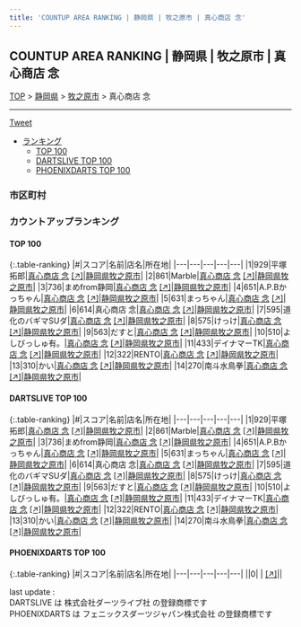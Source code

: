 ```yaml
---
title: 'COUNTUP AREA RANKING | 静岡県 | 牧之原市 | 真心商店 念'
---
```

## COUNTUP AREA RANKING | 静岡県 | 牧之原市 | 真心商店 念

[TOP](/darts/rank/) > [静岡県](/darts/rank/静岡県/) > [牧之原市](/darts/rank/静岡県/牧之原市/) > 真心商店 念

___

<a href="https://twitter.com/share?ref_src=twsrc%5Etfw" data-text="COUNTUP AREA RANKING | 静岡県牧之原市真心商店 念" class="twitter-share-button" data-hashtags="DARTSLIVE,PHOENIXDARTS,darts,ダーツ" data-show-count="false">Tweet</a>

* [ランキング](#カウントアップランキング)
    * [TOP 100](#top-100)
    * [DARTSLIVE TOP 100](#dartslive-top-100)
    * [PHOENIXDARTS TOP 100](#phoenixdarts-top-100)

### 市区町村

<ul>

</ul>

### カウントアップランキング

#### TOP 100



{:.table-ranking}
|#|スコア|名前|店名|所在地|
|---|---|---|---|---|
|1|929|<span class="rank-name-dl">平塚 拓郎</span>|<a href="/darts/rank/shops/45e03e439d919d180d9b047a20a7ba1e.html">真心商店 念</a> <a href="https://search.dartslive.com/jp/shop/45e03e439d919d180d9b047a20a7ba1e">[↗]</a>|<a href="/darts/rank/静岡県/牧之原市">静岡県牧之原市</a>|
|2|861|<span class="rank-name-dl">Marble</span>|<a href="/darts/rank/shops/45e03e439d919d180d9b047a20a7ba1e.html">真心商店 念</a> <a href="https://search.dartslive.com/jp/shop/45e03e439d919d180d9b047a20a7ba1e">[↗]</a>|<a href="/darts/rank/静岡県/牧之原市">静岡県牧之原市</a>|
|3|736|<span class="rank-name-dl">まめfrom静岡</span>|<a href="/darts/rank/shops/45e03e439d919d180d9b047a20a7ba1e.html">真心商店 念</a> <a href="https://search.dartslive.com/jp/shop/45e03e439d919d180d9b047a20a7ba1e">[↗]</a>|<a href="/darts/rank/静岡県/牧之原市">静岡県牧之原市</a>|
|4|651|<span class="rank-name-dl">A.P.Bかっちゃん</span>|<a href="/darts/rank/shops/45e03e439d919d180d9b047a20a7ba1e.html">真心商店 念</a> <a href="https://search.dartslive.com/jp/shop/45e03e439d919d180d9b047a20a7ba1e">[↗]</a>|<a href="/darts/rank/静岡県/牧之原市">静岡県牧之原市</a>|
|5|631|<span class="rank-name-dl">まっちゃん</span>|<a href="/darts/rank/shops/45e03e439d919d180d9b047a20a7ba1e.html">真心商店 念</a> <a href="https://search.dartslive.com/jp/shop/45e03e439d919d180d9b047a20a7ba1e">[↗]</a>|<a href="/darts/rank/静岡県/牧之原市">静岡県牧之原市</a>|
|6|614|<span class="rank-name-dl">真心商店 念</span>|<a href="/darts/rank/shops/45e03e439d919d180d9b047a20a7ba1e.html">真心商店 念</a> <a href="https://search.dartslive.com/jp/shop/45e03e439d919d180d9b047a20a7ba1e">[↗]</a>|<a href="/darts/rank/静岡県/牧之原市">静岡県牧之原市</a>|
|7|595|<span class="rank-name-dl">道化のバギマSUダ</span>|<a href="/darts/rank/shops/45e03e439d919d180d9b047a20a7ba1e.html">真心商店 念</a> <a href="https://search.dartslive.com/jp/shop/45e03e439d919d180d9b047a20a7ba1e">[↗]</a>|<a href="/darts/rank/静岡県/牧之原市">静岡県牧之原市</a>|
|8|575|<span class="rank-name-dl">けっけ</span>|<a href="/darts/rank/shops/45e03e439d919d180d9b047a20a7ba1e.html">真心商店 念</a> <a href="https://search.dartslive.com/jp/shop/45e03e439d919d180d9b047a20a7ba1e">[↗]</a>|<a href="/darts/rank/静岡県/牧之原市">静岡県牧之原市</a>|
|9|563|<span class="rank-name-dl">だすと</span>|<a href="/darts/rank/shops/45e03e439d919d180d9b047a20a7ba1e.html">真心商店 念</a> <a href="https://search.dartslive.com/jp/shop/45e03e439d919d180d9b047a20a7ba1e">[↗]</a>|<a href="/darts/rank/静岡県/牧之原市">静岡県牧之原市</a>|
|10|510|<span class="rank-name-dl">よしびっしゅ有。</span>|<a href="/darts/rank/shops/45e03e439d919d180d9b047a20a7ba1e.html">真心商店 念</a> <a href="https://search.dartslive.com/jp/shop/45e03e439d919d180d9b047a20a7ba1e">[↗]</a>|<a href="/darts/rank/静岡県/牧之原市">静岡県牧之原市</a>|
|11|433|<span class="rank-name-dl">デイナマーTK</span>|<a href="/darts/rank/shops/45e03e439d919d180d9b047a20a7ba1e.html">真心商店 念</a> <a href="https://search.dartslive.com/jp/shop/45e03e439d919d180d9b047a20a7ba1e">[↗]</a>|<a href="/darts/rank/静岡県/牧之原市">静岡県牧之原市</a>|
|12|322|<span class="rank-name-dl">RENTO</span>|<a href="/darts/rank/shops/45e03e439d919d180d9b047a20a7ba1e.html">真心商店 念</a> <a href="https://search.dartslive.com/jp/shop/45e03e439d919d180d9b047a20a7ba1e">[↗]</a>|<a href="/darts/rank/静岡県/牧之原市">静岡県牧之原市</a>|
|13|310|<span class="rank-name-dl">かい</span>|<a href="/darts/rank/shops/45e03e439d919d180d9b047a20a7ba1e.html">真心商店 念</a> <a href="https://search.dartslive.com/jp/shop/45e03e439d919d180d9b047a20a7ba1e">[↗]</a>|<a href="/darts/rank/静岡県/牧之原市">静岡県牧之原市</a>|
|14|270|<span class="rank-name-dl">南斗水鳥拳</span>|<a href="/darts/rank/shops/45e03e439d919d180d9b047a20a7ba1e.html">真心商店 念</a> <a href="https://search.dartslive.com/jp/shop/45e03e439d919d180d9b047a20a7ba1e">[↗]</a>|<a href="/darts/rank/静岡県/牧之原市">静岡県牧之原市</a>|


#### DARTSLIVE TOP 100



{:.table-ranking}
|#|スコア|名前|店名|所在地|
|---|---|---|---|---|
|1|929|<span class="rank-name-dl">平塚 拓郎</span>|<a href="/darts/rank/shops/45e03e439d919d180d9b047a20a7ba1e.html">真心商店 念</a> <a href="https://search.dartslive.com/jp/shop/45e03e439d919d180d9b047a20a7ba1e">[↗]</a>|<a href="/darts/rank/静岡県/牧之原市">静岡県牧之原市</a>|
|2|861|<span class="rank-name-dl">Marble</span>|<a href="/darts/rank/shops/45e03e439d919d180d9b047a20a7ba1e.html">真心商店 念</a> <a href="https://search.dartslive.com/jp/shop/45e03e439d919d180d9b047a20a7ba1e">[↗]</a>|<a href="/darts/rank/静岡県/牧之原市">静岡県牧之原市</a>|
|3|736|<span class="rank-name-dl">まめfrom静岡</span>|<a href="/darts/rank/shops/45e03e439d919d180d9b047a20a7ba1e.html">真心商店 念</a> <a href="https://search.dartslive.com/jp/shop/45e03e439d919d180d9b047a20a7ba1e">[↗]</a>|<a href="/darts/rank/静岡県/牧之原市">静岡県牧之原市</a>|
|4|651|<span class="rank-name-dl">A.P.Bかっちゃん</span>|<a href="/darts/rank/shops/45e03e439d919d180d9b047a20a7ba1e.html">真心商店 念</a> <a href="https://search.dartslive.com/jp/shop/45e03e439d919d180d9b047a20a7ba1e">[↗]</a>|<a href="/darts/rank/静岡県/牧之原市">静岡県牧之原市</a>|
|5|631|<span class="rank-name-dl">まっちゃん</span>|<a href="/darts/rank/shops/45e03e439d919d180d9b047a20a7ba1e.html">真心商店 念</a> <a href="https://search.dartslive.com/jp/shop/45e03e439d919d180d9b047a20a7ba1e">[↗]</a>|<a href="/darts/rank/静岡県/牧之原市">静岡県牧之原市</a>|
|6|614|<span class="rank-name-dl">真心商店 念</span>|<a href="/darts/rank/shops/45e03e439d919d180d9b047a20a7ba1e.html">真心商店 念</a> <a href="https://search.dartslive.com/jp/shop/45e03e439d919d180d9b047a20a7ba1e">[↗]</a>|<a href="/darts/rank/静岡県/牧之原市">静岡県牧之原市</a>|
|7|595|<span class="rank-name-dl">道化のバギマSUダ</span>|<a href="/darts/rank/shops/45e03e439d919d180d9b047a20a7ba1e.html">真心商店 念</a> <a href="https://search.dartslive.com/jp/shop/45e03e439d919d180d9b047a20a7ba1e">[↗]</a>|<a href="/darts/rank/静岡県/牧之原市">静岡県牧之原市</a>|
|8|575|<span class="rank-name-dl">けっけ</span>|<a href="/darts/rank/shops/45e03e439d919d180d9b047a20a7ba1e.html">真心商店 念</a> <a href="https://search.dartslive.com/jp/shop/45e03e439d919d180d9b047a20a7ba1e">[↗]</a>|<a href="/darts/rank/静岡県/牧之原市">静岡県牧之原市</a>|
|9|563|<span class="rank-name-dl">だすと</span>|<a href="/darts/rank/shops/45e03e439d919d180d9b047a20a7ba1e.html">真心商店 念</a> <a href="https://search.dartslive.com/jp/shop/45e03e439d919d180d9b047a20a7ba1e">[↗]</a>|<a href="/darts/rank/静岡県/牧之原市">静岡県牧之原市</a>|
|10|510|<span class="rank-name-dl">よしびっしゅ有。</span>|<a href="/darts/rank/shops/45e03e439d919d180d9b047a20a7ba1e.html">真心商店 念</a> <a href="https://search.dartslive.com/jp/shop/45e03e439d919d180d9b047a20a7ba1e">[↗]</a>|<a href="/darts/rank/静岡県/牧之原市">静岡県牧之原市</a>|
|11|433|<span class="rank-name-dl">デイナマーTK</span>|<a href="/darts/rank/shops/45e03e439d919d180d9b047a20a7ba1e.html">真心商店 念</a> <a href="https://search.dartslive.com/jp/shop/45e03e439d919d180d9b047a20a7ba1e">[↗]</a>|<a href="/darts/rank/静岡県/牧之原市">静岡県牧之原市</a>|
|12|322|<span class="rank-name-dl">RENTO</span>|<a href="/darts/rank/shops/45e03e439d919d180d9b047a20a7ba1e.html">真心商店 念</a> <a href="https://search.dartslive.com/jp/shop/45e03e439d919d180d9b047a20a7ba1e">[↗]</a>|<a href="/darts/rank/静岡県/牧之原市">静岡県牧之原市</a>|
|13|310|<span class="rank-name-dl">かい</span>|<a href="/darts/rank/shops/45e03e439d919d180d9b047a20a7ba1e.html">真心商店 念</a> <a href="https://search.dartslive.com/jp/shop/45e03e439d919d180d9b047a20a7ba1e">[↗]</a>|<a href="/darts/rank/静岡県/牧之原市">静岡県牧之原市</a>|
|14|270|<span class="rank-name-dl">南斗水鳥拳</span>|<a href="/darts/rank/shops/45e03e439d919d180d9b047a20a7ba1e.html">真心商店 念</a> <a href="https://search.dartslive.com/jp/shop/45e03e439d919d180d9b047a20a7ba1e">[↗]</a>|<a href="/darts/rank/静岡県/牧之原市">静岡県牧之原市</a>|


#### PHOENIXDARTS TOP 100



{:.table-ranking}
|#|スコア|名前|店名|所在地|
|---|---|---|---|---|
||0|<span class="rank-name-dl"> </span>|<a href="/darts/rank/shops/.html"></a> <a href="">[↗]</a>|<a href="/darts/rank//"></a>|


<div class="footer border-top border-gray-light mt-5 pt-3 text-right text-gray">
    last update : <span style="font-weight: italic" id="foot_last_modified"></span><br />
    DARTSLIVE は 株式会社ダーツライブ社 の登録商標です<br />
    PHOENIXDARTS は フェニックスダーツジャパン株式会社 の登録商標です<br />
</div>

<script src="https://cdnjs.cloudflare.com/ajax/libs/jquery.tablesorter/2.31.3/js/jquery.tablesorter.min.js" integrity="sha512-qzgd5cYSZcosqpzpn7zF2ZId8f/8CHmFKZ8j7mU4OUXTNRd5g+ZHBPsgKEwoqxCtdQvExE5LprwwPAgoicguNg==" crossorigin="anonymous" referrerpolicy="no-referrer"></script>
<link rel="stylesheet" href="https://cdnjs.cloudflare.com/ajax/libs/jquery.tablesorter/2.31.3/css/theme.default.min.css" integrity="sha512-wghhOJkjQX0Lh3NSWvNKeZ0ZpNn+SPVXX1Qyc9OCaogADktxrBiBdKGDoqVUOyhStvMBmJQ8ZdMHiR3wuEq8+w==" crossorigin="anonymous" referrerpolicy="no-referrer" />
<script>
$(function() {
    $(".table-ranking").tablesorter({sortList:[[0, 0]]});
    $("#foot_last_modified").text(formatDate(new Date(document.lastModified), 'yyyy-MM-dd HH:mm:ss'));
});
</script>

<script async src="https://platform.twitter.com/widgets.js" charset="utf-8"></script>